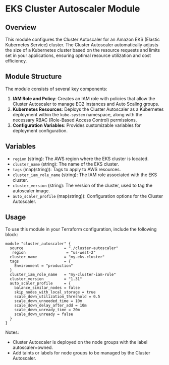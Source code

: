 # EKS Cluster Autoscaler Module

## Overview

This module configures the Cluster Autoscaler for an Amazon EKS (Elastic Kubernetes Service) cluster. The Cluster Autoscaler automatically adjusts the size of a Kubernetes cluster based on the resource requests and limits set in your applications, ensuring optimal resource utilization and cost efficiency.

## Module Structure

The module consists of several key components:

1. **IAM Role and Policy**: Creates an IAM role with policies that allow the Cluster Autoscaler to manage EC2 instances and Auto Scaling groups.
2. **Kubernetes Resources**: Deploys the Cluster Autoscaler as a Kubernetes deployment within the `kube-system` namespace, along with the necessary RBAC (Role-Based Access Control) permissions.
3. **Configuration Variables**: Provides customizable variables for deployment configuration.

## Variables

- `region` (string): The AWS region where the EKS cluster is located.
- `cluster_name` (string): The name of the EKS cluster.
- `tags` (map(string)): Tags to apply to AWS resources.
- `cluster_iam_role_name` (string): The IAM role associated with the EKS cluster.
- `cluster_version` (string): The version of the cluster, used to tag the autoscaler image.
- `auto_scaler_profile` (map(string)): Configuration options for the Cluster Autoscaler.

## Usage

To use this module in your Terraform configuration, include the following block:

```hcl
module "cluster_autoscaler" {
  source                  = "./cluster-autoscaler"
   region                  = "us-west-2"
  cluster_name            = "my-eks-cluster"
  tags                    = {
    Environment = "production"
  }
  cluster_iam_role_name   = "my-cluster-iam-role"
  cluster_version         = "1.31"
  auto_scaler_profile     = {
    balance_similar_nodes = false
    skip_nodes_with_local_storage = true
    scale_down_utilization_threshold = 0.5
    scale_down_unneeded_time = 10m
    scale_down_delay_after_add = 10m
    scale_down_unready_time = 20m
    scale_down_unready = false
  }
}
```

Notes:
- Cluster Autoscaler is deployed on the node groups with the label autoscaler=owned.
- Add taints or labels for node groups to be managed by the Cluster Autoscaler.
